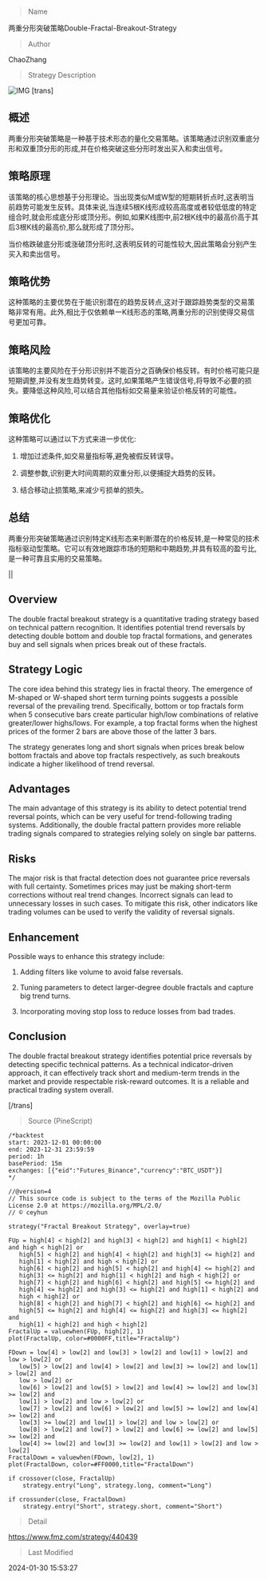 
> Name

两重分形突破策略Double-Fractal-Breakout-Strategy

> Author

ChaoZhang

> Strategy Description

![IMG](https://www.fmz.com/upload/asset/11610b3f493102a85de.png)
[trans]

## 概述

两重分形突破策略是一种基于技术形态的量化交易策略。该策略通过识别双重底分形和双重顶分形的形成,并在价格突破这些分形时发出买入和卖出信号。

## 策略原理  

该策略的核心思想基于分形理论。当出现类似M或W型的短期转折点时,这表明当前趋势可能发生反转。具体来说,当连续5根K线形成较高高度或者较低低度的特定组合时,就会形成底分形或顶分形。例如,如果K线图中,前2根K线中的最高价高于其后3根K线的最高价,那么就形成了顶分形。

当价格跌破底分形或涨破顶分形时,这表明反转的可能性较大,因此策略会分别产生买入和卖出信号。

## 策略优势  

这种策略的主要优势在于能识别潜在的趋势反转点,这对于跟踪趋势类型的交易策略非常有用。此外,相比于仅依赖单一K线形态的策略,两重分形的识别使得交易信号更加可靠。

## 策略风险  

该策略的主要风险在于分形识别并不能百分之百确保价格反转。有时价格可能只是短期调整,并没有发生趋势转变。这时,如果策略产生错误信号,将导致不必要的损失。要降低这种风险,可以结合其他指标如交易量来验证价格反转的可能性。

## 策略优化  

这种策略可以通过以下方式来进一步优化:

1. 增加过滤条件,如交易量指标等,避免被假反转误导。

2. 调整参数,识别更大时间周期的双重分形,以便捕捉大趋势的反转。

3. 结合移动止损策略,来减少亏损单的损失。

## 总结

两重分形突破策略通过识别特定K线形态来判断潜在的价格反转,是一种常见的技术指标驱动型策略。它可以有效地跟踪市场的短期和中期趋势,并具有较高的盈亏比,是一种可靠且实用的交易策略。

||

## Overview

The double fractal breakout strategy is a quantitative trading strategy based on technical pattern recognition. It identifies potential trend reversals by detecting double bottom and double top fractal formations, and generates buy and sell signals when prices break out of these fractals.

## Strategy Logic

The core idea behind this strategy lies in fractal theory. The emergence of M-shaped or W-shaped short term turning points suggests a possible reversal of the prevailing trend. Specifically, bottom or top fractals form when 5 consecutive bars create particular high/low combinations of relative greater/lower highs/lows. For example, a top fractal forms when the highest prices of the former 2 bars are above those of the latter 3 bars.  

The strategy generates long and short signals when prices break below bottom fractals and above top fractals respectively, as such breakouts indicate a higher likelihood of trend reversal.

## Advantages

The main advantage of this strategy is its ability to detect potential trend reversal points, which can be very useful for trend-following trading systems. Additionally, the double fractal pattern provides more reliable trading signals compared to strategies relying solely on single bar patterns. 

## Risks

The major risk is that fractal detection does not guarantee price reversals with full certainty. Sometimes prices may just be making short-term corrections without real trend changes. Incorrect signals can lead to unnecessary losses in such cases. To mitigate this risk, other indicators like trading volumes can be used to verify the validity of reversal signals.

## Enhancement

Possible ways to enhance this strategy include:

1. Adding filters like volume to avoid false reversals. 

2. Tuning parameters to detect larger-degree double fractals and capture big trend turns.

3. Incorporating moving stop loss to reduce losses from bad trades.

## Conclusion

The double fractal breakout strategy identifies potential price reversals by detecting specific technical patterns. As a technical indicator-driven approach, it can effectively track short and medium-term trends in the market and provide respectable risk-reward outcomes. It is a reliable and practical trading system overall.

[/trans]



> Source (PineScript)

``` pinescript
/*backtest
start: 2023-12-01 00:00:00
end: 2023-12-31 23:59:59
period: 1h
basePeriod: 15m
exchanges: [{"eid":"Futures_Binance","currency":"BTC_USDT"}]
*/

//@version=4
// This source code is subject to the terms of the Mozilla Public License 2.0 at https://mozilla.org/MPL/2.0/
// © ceyhun

strategy("Fractal Breakout Strategy", overlay=true)

FUp = high[4] < high[2] and high[3] < high[2] and high[1] < high[2] and high < high[2] or 
   high[5] < high[2] and high[4] < high[2] and high[3] <= high[2] and 
   high[1] < high[2] and high < high[2] or 
   high[6] < high[2] and high[5] < high[2] and high[4] <= high[2] and 
   high[3] <= high[2] and high[1] < high[2] and high < high[2] or 
   high[7] < high[2] and high[6] < high[2] and high[5] <= high[2] and 
   high[4] <= high[2] and high[3] <= high[2] and high[1] < high[2] and 
   high < high[2] or 
   high[8] < high[2] and high[7] < high[2] and high[6] <= high[2] and 
   high[5] <= high[2] and high[4] <= high[2] and high[3] <= high[2] and 
   high[1] < high[2] and high < high[2]
FractalUp = valuewhen(FUp, high[2], 1)
plot(FractalUp, color=#0000FF,title="FractalUp")

FDown = low[4] > low[2] and low[3] > low[2] and low[1] > low[2] and low > low[2] or 
   low[5] > low[2] and low[4] > low[2] and low[3] >= low[2] and low[1] > low[2] and 
   low > low[2] or 
   low[6] > low[2] and low[5] > low[2] and low[4] >= low[2] and low[3] >= low[2] and 
   low[1] > low[2] and low > low[2] or 
   low[7] > low[2] and low[6] > low[2] and low[5] >= low[2] and low[4] >= low[2] and 
   low[3] >= low[2] and low[1] > low[2] and low > low[2] or 
   low[8] > low[2] and low[7] > low[2] and low[6] >= low[2] and low[5] >= low[2] and 
   low[4] >= low[2] and low[3] >= low[2] and low[1] > low[2] and low > low[2]
FractalDown = valuewhen(FDown, low[2], 1)
plot(FractalDown, color=#FF0000,title="FractalDown")

if crossover(close, FractalUp)
    strategy.entry("Long", strategy.long, comment="Long")

if crossunder(close, FractalDown)
    strategy.entry("Short", strategy.short, comment="Short")

```

> Detail

https://www.fmz.com/strategy/440439

> Last Modified

2024-01-30 15:53:27
